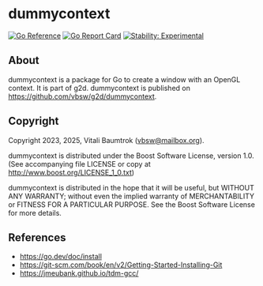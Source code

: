# dummycontext

[![Go Reference](https://pkg.go.dev/badge/github.com/vbsw/g2d/dummycontext.svg)](https://pkg.go.dev/github.com/vbsw/g2d/dummycontext) [![Go Report Card](https://goreportcard.com/badge/github.com/vbsw/g2d/dummycontext)](https://goreportcard.com/report/github.com/vbsw/g2d/dummycontext) [![Stability: Experimental](https://masterminds.github.io/stability/experimental.svg)](https://masterminds.github.io/stability/experimental.html)

## About
dummycontext is a package for Go to create a window with an OpenGL context. It is part of g2d. dummycontext is published on <https://github.com/vbsw/g2d/dummycontext>.

## Copyright
Copyright 2023, 2025, Vitali Baumtrok (vbsw@mailbox.org).

dummycontext is distributed under the Boost Software License, version 1.0. (See accompanying file LICENSE or copy at http://www.boost.org/LICENSE_1_0.txt)

dummycontext is distributed in the hope that it will be useful, but WITHOUT ANY WARRANTY; without even the implied warranty of MERCHANTABILITY or FITNESS FOR A PARTICULAR PURPOSE. See the Boost Software License for more details.

## References
- https://go.dev/doc/install
- https://git-scm.com/book/en/v2/Getting-Started-Installing-Git
- https://jmeubank.github.io/tdm-gcc/
